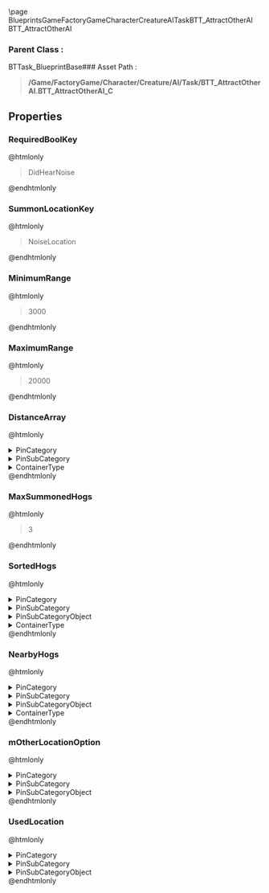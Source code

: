 \page BlueprintsGameFactoryGameCharacterCreatureAITaskBTT_AttractOtherAI BTT_AttractOtherAI
### Parent Class :
BTTask_BlueprintBase### Asset Path :
<b><blockquote>/Game/FactoryGame/Character/Creature/AI/Task/BTT_AttractOtherAI.BTT_AttractOtherAI_C</blockquote></b>
## Properties

### RequiredBoolKey
@htmlonly
<blockquote>DidHearNoise</blockquote>
@endhtmlonly

### SummonLocationKey
@htmlonly
<blockquote>NoiseLocation</blockquote>
@endhtmlonly

### MinimumRange
@htmlonly
<blockquote>3000</blockquote>
@endhtmlonly

### MaximumRange
@htmlonly
<blockquote>20000</blockquote>
@endhtmlonly

### DistanceArray
@htmlonly
<details>
 <summary>PinCategory</summary>
<blockquote>float</blockquote>
</details>
<details>
 <summary>PinSubCategory</summary>
<blockquote>float</blockquote>
</details>
<details>
 <summary>ContainerType</summary>
<blockquote>1</blockquote>
</details>
@endhtmlonly

### MaxSummonedHogs
@htmlonly
<blockquote>3</blockquote>
@endhtmlonly

### SortedHogs
@htmlonly
<details>
 <summary>PinCategory</summary>
<blockquote>Object</blockquote>
</details>
<details>
 <summary>PinSubCategory</summary>
<blockquote>Object</blockquote>
</details>
<details>
 <summary>PinSubCategoryObject</summary>
<b><a href="_blueprints_game_factory_game_character_creature_enemy_hog_char__hog.html"><blockquote>Char_Hog</blockquote></a></b>
</details>
<details>
 <summary>ContainerType</summary>
<blockquote>1</blockquote>
</details>
@endhtmlonly

### NearbyHogs
@htmlonly
<details>
 <summary>PinCategory</summary>
<blockquote>Object</blockquote>
</details>
<details>
 <summary>PinSubCategory</summary>
<blockquote>Object</blockquote>
</details>
<details>
 <summary>PinSubCategoryObject</summary>
<b><a href="_blueprints_game_factory_game_character_creature_enemy_hog_char__hog.html"><blockquote>Char_Hog</blockquote></a></b>
</details>
<details>
 <summary>ContainerType</summary>
<blockquote>1</blockquote>
</details>
@endhtmlonly

### mOtherLocationOption
@htmlonly
<details>
 <summary>PinCategory</summary>
<blockquote>struct</blockquote>
</details>
<details>
 <summary>PinSubCategory</summary>
<blockquote>struct</blockquote>
</details>
<details>
 <summary>PinSubCategoryObject</summary>
<b><a href="_class_script_blackboard_key_selector.html"><blockquote>BlackboardKeySelector</blockquote></a></b>
</details>
@endhtmlonly

### UsedLocation
@htmlonly
<details>
 <summary>PinCategory</summary>
<blockquote>struct</blockquote>
</details>
<details>
 <summary>PinSubCategory</summary>
<blockquote>struct</blockquote>
</details>
<details>
 <summary>PinSubCategoryObject</summary>
<b><a href="_class_script_vector.html"><blockquote>Vector</blockquote></a></b>
</details>
@endhtmlonly

